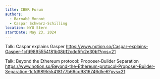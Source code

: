 ```yaml
---
title: CBER Forum
authors:
  - Barnabé Monnot
  - Caspar Schwarz-Schilling
location: NYU Stern
startDate: May 23, 2024
---
```


Talk: Caspar explains Gasper <https://www.notion.so/Caspar-explains-Gasper-1cfd9895554181b08b12cdd5fc2e30bf?pvs=21>

Talk: Beyond the Ethereum protocol: Proposer-Builder Separation <https://www.notion.so/Beyond-the-Ethereum-protocol-Proposer-Builder-Separation-1cfd989555418177b66cd9816746d5e6?pvs=21>
